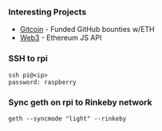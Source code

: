### Interesting Projects

* [Gitcoin][gitcoin] - Funded GitHub bounties w/ETH
* [Web3][web3] - Ethereum JS API

### SSH to rpi

```
ssh pi@<ip>
password: raspberry
```

### Sync geth on rpi to Rinkeby network

```
geth --syncmode "light" --rinkeby
```

[gitcoin]: https://gitcoin.co
[web3]: https://github.com/ethereum/web3.js

